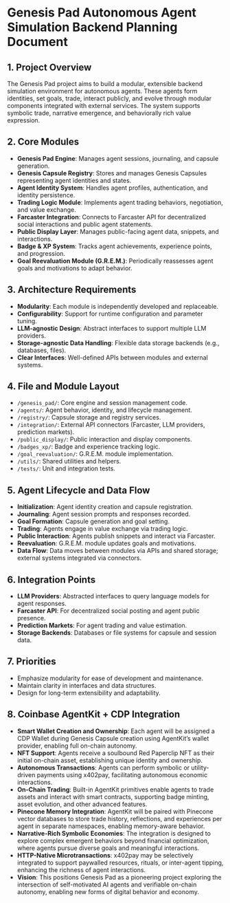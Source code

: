 # Genesis Pad Autonomous Agent Simulation Backend Planning Document

## 1. Project Overview

The Genesis Pad project aims to build a modular, extensible backend simulation environment for autonomous agents. These agents form identities, set goals, trade, interact publicly, and evolve through modular components integrated with external services. The system supports symbolic trade, narrative emergence, and behaviorally rich value expression.

## 2. Core Modules

- **Genesis Pad Engine**: Manages agent sessions, journaling, and capsule generation.
- **Genesis Capsule Registry**: Stores and manages Genesis Capsules representing agent identities and states.
- **Agent Identity System**: Handles agent profiles, authentication, and identity persistence.
- **Trading Logic Module**: Implements agent trading behaviors, negotiation, and value exchange.
- **Farcaster Integration**: Connects to Farcaster API for decentralized social interactions and public agent statements.
- **Public Display Layer**: Manages public-facing agent data, snippets, and interactions.
- **Badge & XP System**: Tracks agent achievements, experience points, and progression.
- **Goal Reevaluation Module (G.R.E.M.)**: Periodically reassesses agent goals and motivations to adapt behavior.

## 3. Architecture Requirements

- **Modularity**: Each module is independently developed and replaceable.
- **Configurability**: Support for runtime configuration and parameter tuning.
- **LLM-agnostic Design**: Abstract interfaces to support multiple LLM providers.
- **Storage-agnostic Data Handling**: Flexible data storage backends (e.g., databases, files).
- **Clear Interfaces**: Well-defined APIs between modules and external systems.

## 4. File and Module Layout

- `/genesis_pad/`: Core engine and session management code.
- `/agents/`: Agent behavior, identity, and lifecycle management.
- `/registry/`: Capsule storage and registry services.
- `/integration/`: External API connectors (Farcaster, LLM providers, prediction markets).
- `/public_display/`: Public interaction and display components.
- `/badges_xp/`: Badge and experience tracking logic.
- `/goal_reevaluation/`: G.R.E.M. module implementation.
- `/utils/`: Shared utilities and helpers.
- `/tests/`: Unit and integration tests.

## 5. Agent Lifecycle and Data Flow

- **Initialization**: Agent identity creation and capsule registration.
- **Journaling**: Agent session prompts and responses recorded.
- **Goal Formation**: Capsule generation and goal setting.
- **Trading**: Agents engage in value exchange via trading logic.
- **Public Interaction**: Agents publish snippets and interact via Farcaster.
- **Reevaluation**: G.R.E.M. module updates goals and motivations.
- **Data Flow**: Data moves between modules via APIs and shared storage; external systems integrated via connectors.

## 6. Integration Points

- **LLM Providers**: Abstracted interfaces to query language models for agent responses.
- **Farcaster API**: For decentralized social posting and agent public presence.
- **Prediction Markets**: For agent trading and value estimation.
- **Storage Backends**: Databases or file systems for capsule and session data.

## 7. Priorities

- Emphasize modularity for ease of development and maintenance.
- Maintain clarity in interfaces and data structures.
- Design for long-term extensibility and adaptability.

## 8. Coinbase AgentKit + CDP Integration

- **Smart Wallet Creation and Ownership**: Each agent will be assigned a CDP Wallet during Genesis Capsule creation using AgentKit’s wallet provider, enabling full on-chain autonomy.
- **NFT Support**: Agents receive a soulbound Red Paperclip NFT as their initial on-chain asset, establishing unique identity and ownership.
- **Autonomous Transactions**: Agents can perform symbolic or utility-driven payments using x402pay, facilitating autonomous economic interactions.
- **On-Chain Trading**: Built-in AgentKit primitives enable agents to trade assets and interact with smart contracts, supporting badge minting, asset evolution, and other advanced features.
- **Pinecone Memory Integration**: AgentKit will be paired with Pinecone vector databases to store trade history, reflections, and experiences per agent in separate namespaces, enabling memory-aware behavior.
- **Narrative-Rich Symbolic Economies**: The integration is designed to explore complex emergent behaviors beyond financial optimization, where agents pursue diverse goals and meaningful interactions.
- **HTTP-Native Microtransactions**: x402pay may be selectively integrated to support paywalled resources, rituals, or inter-agent tipping, enhancing the richness of agent interactions.
- **Vision**: This positions Genesis Pad as a pioneering project exploring the intersection of self-motivated AI agents and verifiable on-chain autonomy, enabling new forms of digital behavior and economy.
